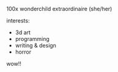 100x wonderchild extraordinaire (she/her)

interests:
- 3d art
- programming
- writing & design
- horror

wow!!
